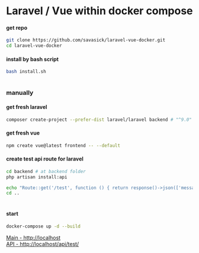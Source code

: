# Laravel / Vue within docker compose

#### get repo
```bash
git clone https://github.com/savasick/laravel-vue-docker.git
cd laravel-vue-docker
```

#### install by bash script
```bash
bash install.sh
```

#
### manually
#### get fresh laravel
```bash
composer create-project --prefer-dist laravel/laravel backend # "^9.0" # choose Version
```

#### get fresh vue
```bash
npm create vue@latest frontend -- --default
```

#### create test api route for laravel
```bash
cd backend # at backend folder
php artisan install:api

echo "Route::get('/test', function () { return response()->json(['message' => 'Laravel API test']); });" >> routes/api.php
cd ..
```

#

#### start
```bash
docker-compose up -d --build
```

[Main   - http://localhost](http://localhost) \
[API   - http://localhost/api/test/](http://localhost/api/test/)

